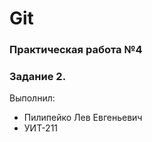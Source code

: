 # Git 
### Практическая работа №4 
### Задание 2. 
Выполнил: 
* Пилипейко Лев Евгеньевич 
* УИТ-211 
